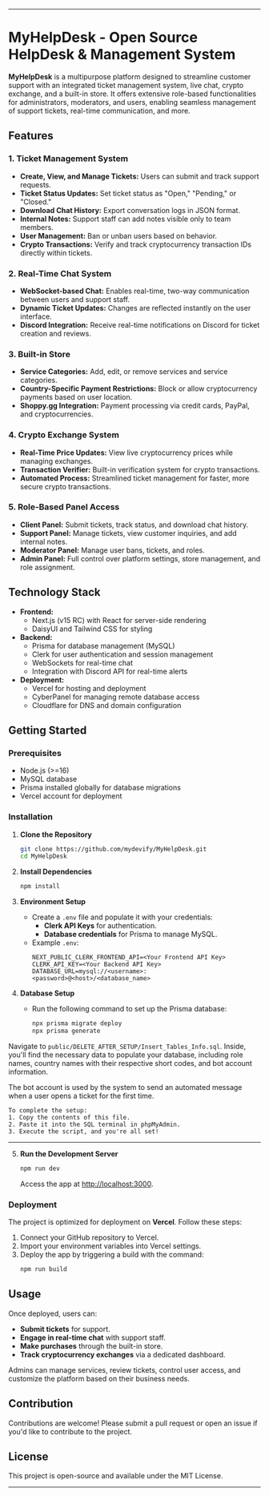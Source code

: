 

---

# **MyHelpDesk - Open Source HelpDesk & Management System**

**MyHelpDesk** is a multipurpose platform designed to streamline customer support with an integrated ticket management system, live chat, crypto exchange, and a built-in store. It offers extensive role-based functionalities for administrators, moderators, and users, enabling seamless management of support tickets, real-time communication, and more.

## Features

### 1. **Ticket Management System**
- **Create, View, and Manage Tickets:** Users can submit and track support requests.
- **Ticket Status Updates:** Set ticket status as "Open," "Pending," or "Closed."
- **Download Chat History:** Export conversation logs in JSON format.
- **Internal Notes:** Support staff can add notes visible only to team members.
- **User Management:** Ban or unban users based on behavior.
- **Crypto Transactions:** Verify and track cryptocurrency transaction IDs directly within tickets.

### 2. **Real-Time Chat System**
- **WebSocket-based Chat:** Enables real-time, two-way communication between users and support staff.
- **Dynamic Ticket Updates:** Changes are reflected instantly on the user interface.
- **Discord Integration:** Receive real-time notifications on Discord for ticket creation and reviews.

### 3. **Built-in Store**
- **Service Categories:** Add, edit, or remove services and service categories.
- **Country-Specific Payment Restrictions:** Block or allow cryptocurrency payments based on user location.
- **Shoppy.gg Integration:** Payment processing via credit cards, PayPal, and cryptocurrencies.

### 4. **Crypto Exchange System**
- **Real-Time Price Updates:** View live cryptocurrency prices while managing exchanges.
- **Transaction Verifier:** Built-in verification system for crypto transactions.
- **Automated Process:** Streamlined ticket management for faster, more secure crypto transactions.

### 5. **Role-Based Panel Access**
- **Client Panel:** Submit tickets, track status, and download chat history.
- **Support Panel:** Manage tickets, view customer inquiries, and add internal notes.
- **Moderator Panel:** Manage user bans, tickets, and roles.
- **Admin Panel:** Full control over platform settings, store management, and role assignment.

## Technology Stack
- **Frontend:**
  - Next.js (v15 RC) with React for server-side rendering
  - DaisyUI and Tailwind CSS for styling
- **Backend:**
  - Prisma for database management (MySQL)
  - Clerk for user authentication and session management
  - WebSockets for real-time chat
  - Integration with Discord API for real-time alerts
- **Deployment:**
  - Vercel for hosting and deployment
  - CyberPanel for managing remote database access
  - Cloudflare for DNS and domain configuration

## Getting Started

### Prerequisites
- Node.js (>=16)
- MySQL database
- Prisma installed globally for database migrations
- Vercel account for deployment

### Installation
1. **Clone the Repository**
   ```bash
   git clone https://github.com/mydevify/MyHelpDesk.git
   cd MyHelpDesk
   ```

2. **Install Dependencies**
   ```bash
   npm install
   ```

3. **Environment Setup**
   - Create a `.env` file and populate it with your credentials:
     - **Clerk API Keys** for authentication.
     - **Database credentials** for Prisma to manage MySQL.
   - Example `.env`:
     ```
     NEXT_PUBLIC_CLERK_FRONTEND_API=<Your Frontend API Key>
     CLERK_API_KEY=<Your Backend API Key>
     DATABASE_URL=mysql://<username>:<password>@<host>/<database_name>
     ```

4. **Database Setup**
   - Run the following command to set up the Prisma database:
     ```bash
     npx prisma migrate deploy
     npx prisma generate
     
     ```

Navigate to `public/DELETE_AFTER_SETUP/Insert_Tables_Info.sql`. Inside, you'll find the necessary data to populate your database, including role names, country names with their respective short codes, and bot account information. 

The bot account is used by the system to send an automated message when a user opens a ticket for the first time.

    To complete the setup:
    1. Copy the contents of this file.
    2. Paste it into the SQL terminal in phpMyAdmin.
    3. Execute the script, and you're all set!
---

5. **Run the Development Server**
   ```bash
   npm run dev
   ```

   Access the app at [http://localhost:3000](http://localhost:3000).

### Deployment
The project is optimized for deployment on **Vercel**. Follow these steps:
1. Connect your GitHub repository to Vercel.
2. Import your environment variables into Vercel settings.
3. Deploy the app by triggering a build with the command:
   ```bash
   npm run build
   ```

## Usage
Once deployed, users can:
- **Submit tickets** for support.
- **Engage in real-time chat** with support staff.
- **Make purchases** through the built-in store.
- **Track cryptocurrency exchanges** via a dedicated dashboard.

Admins can manage services, review tickets, control user access, and customize the platform based on their business needs.

## Contribution
Contributions are welcome! Please submit a pull request or open an issue if you'd like to contribute to the project.

## License
This project is open-source and available under the MIT License.

---

